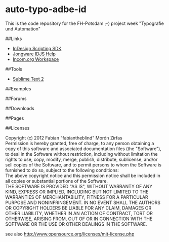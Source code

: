 auto-typo-adbe-id
=================

This is the code repository for the FH-Potsdam ;-⟩ project week "Typografie und Automation"  

##Links  

- [InDesign Scripting SDK](http://www.adobe.com/devnet/indesign/sdk/eula_cs6.html)  
- [Jongware IDJS Help](http://www.jongware.com/idjshelp.html)  
- [Incom.org Workspace](http://incom.org/workspace/3916#p103323)  

##Tools  

- [Sublime Text 2](http://www.sublimetext.com/2)  

##Examples  


##Forums  


##Downloads  


##Pages  


##Licenses  


Copyright (c)  2012 Fabian "fabiantheblind" Morón Zirfas  
Permission is hereby granted, free of charge, to any person obtaining a copy of this software and associated documentation files (the "Software"), to deal in the Software  without restriction, including without limitation the rights to use, copy, modify, merge, publish, distribute, sublicense, and/or sell copies of the Software, and to  permit persons to whom the Software is furnished to do so, subject to the following conditions:  
The above copyright notice and this permission notice shall be included in all copies or substantial portions of the Software.  
THE SOFTWARE IS PROVIDED "AS IS", WITHOUT WARRANTY OF ANY KIND, EXPRESS OR IMPLIED, INCLUDING BUT NOT LIMITED TO THE WARRANTIES OF MERCHANTABILITY, FITNESS FOR A  PARTICULAR PURPOSE AND NONINFRINGEMENT. IN NO EVENT SHALL THE AUTHORS OR COPYRIGHT HOLDERS BE LIABLE FOR ANY CLAIM, DAMAGES OR OTHER LIABILITY, WHETHER IN AN ACTION OF  CONTRACT, TORT OR OTHERWISE, ARISING FROM, OUT OF OR IN CONNECTION WITH THE SOFTWARE OR THE USE OR OTHER DEALINGS IN THE SOFTWARE.  

see also http://www.opensource.org/licenses/mit-license.php



